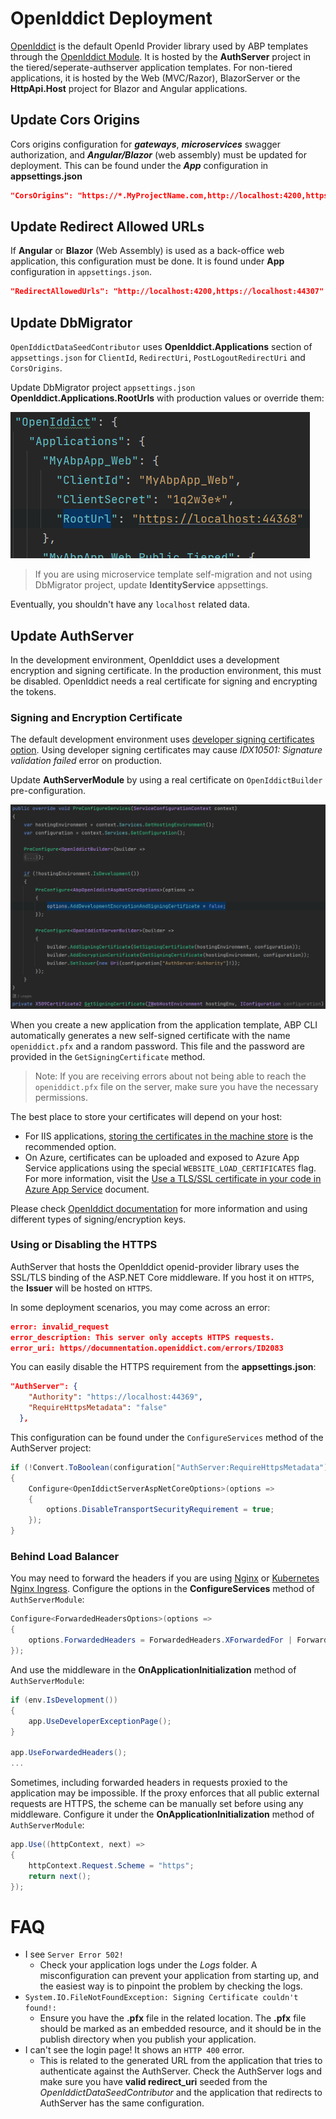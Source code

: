 # OpenIddict Deployment

[OpenIddict](https://github.com/openiddict/openiddict-core) is the default OpenId Provider library used by ABP templates through the [OpenIddict Module](https://docs.abp.io/en/abp/latest/Modules/OpenIddict). It is hosted by the **AuthServer** project in the tiered/seperate-authserver application templates. For non-tiered applications, it is hosted by the Web (MVC/Razor), BlazorServer or the **HttpApi.Host** project for Blazor and Angular applications.

## Update Cors Origins

Cors origins configuration for ***gateways***, ***microservices*** swagger authorization, and ***Angular/Blazor*** (web assembly) must be updated for deployment. This can be found under the ***App*** configuration in **appsettings.json** 

```json
"CorsOrigins": "https://*.MyProjectName.com,http://localhost:4200,https://localhost:44307,https://localhost:44325,https://localhost:44353,https://localhost:44367,https://localhost:44388,https://localhost:44381,https://localhost:44361",
```
## Update Redirect Allowed URLs

If **Angular** or **Blazor** (Web Assembly) is used as a back-office web application, this configuration must be done. It is found under **App** configuration in `appsettings.json`.

```json
"RedirectAllowedUrls": "http://localhost:4200,https://localhost:44307"
```
## Update DbMigrator

`OpenIddictDataSeedContributor` uses **OpenIddict.Applications** section of `appsettings.json` for `ClientId`, `RedirectUri`, `PostLogoutRedirectUri` and `CorsOrigins`.

Update DbMigrator project `appsettings.json` **OpenIddict.Applications.RootUrls** with production values or override them:

![db-migrator-appsettings](../../../images/db-migrator-openiddict-appsettings.png)


> If you are using microservice template self-migration and not using DbMigrator project, update **IdentityService** appsettings.

Eventually, you shouldn't have any `localhost` related data.

## Update AuthServer

In the development environment, OpenIddict uses a development encryption and signing certificate. In the production environment, this must be disabled. OpenIddict needs a real certificate for signing and encrypting the tokens.

### Signing and Encryption Certificate

The default development environment uses [developer signing certificates option](https://github.com/abpframework/abp/blob/bda231b319b62582dee4f8389494cd4442ac474f/modules/openiddict/src/Volo.Abp.OpenIddict.AspNetCore/Volo/Abp/OpenIddict/AbpOpenIddictAspNetCoreModule.cs#L104-L105). Using developer signing certificates may cause *IDX10501: Signature validation failed* error on production.

Update **AuthServerModule** by using a real certificate on `OpenIddictBuilder` pre-configuration.

![openiddict-certificate](../../../images/openiddict-certificate.png)

When you create a new application from the application template, ABP CLI automatically generates a new self-signed certificate with the name `openiddict.pfx` and a random password. This file and the password are provided in the `GetSigningCertificate` method.

> Note: If you are receiving errors about not being able to reach the `openiddict.pfx` file on the server, make sure you have the necessary permissions.

The best place to store your certificates will depend on your host:

- For IIS applications, [storing the certificates in the machine store](https://www.sonicwall.com/support/knowledge-base/how-can-i-import-certificates-into-the-ms-windows-local-machine-certificate-store/170504615105398/) is the recommended option.
- On Azure, certificates can be uploaded and exposed to Azure App Service applications using the special `WEBSITE_LOAD_CERTIFICATES` flag. For more information, visit the [Use a TLS/SSL certificate in your code in Azure App Service](https://docs.microsoft.com/en-us/azure/app-service/configure-ssl-certificate-in-code) document.

Please check [OpenIddict documentation](https://documentation.openiddict.com/configuration/encryption-and-signing-credentials.html#registering-a-certificate-recommended-for-production-ready-scenarios) for more information and using different types of signing/encryption keys.

### Using or Disabling the HTTPS

AuthServer that hosts the OpenIddict openid-provider library uses the SSL/TLS binding of the ASP.NET Core middleware. If you host it on `HTTPS`, the **Issuer** will be hosted on `HTTPS`. 

In some deployment scenarios, you may come across an error: 

```json
error: invalid_request
error_description: This server only accepts HTTPS requests.
error_uri: https//documnentation.openiddict.com/errors/ID2083
```

You can easily disable the HTTPS requirement from the **appsettings.json**:
```json
"AuthServer": {
    "Authority": "https://localhost:44369",
    "RequireHttpsMetadata": "false"    
  },
```

This configuration can be found under the `ConfigureServices` method of the AuthServer project:
```csharp
if (!Convert.ToBoolean(configuration["AuthServer:RequireHttpsMetadata"]))
{
    Configure<OpenIddictServerAspNetCoreOptions>(options =>
    {
        options.DisableTransportSecurityRequirement = true;
    }); 
}
```

### Behind Load Balancer

You may need to forward the headers if you are using [Nginx](https://www.nginx.com/) or [Kubernetes Nginx Ingress](https://github.com/kubernetes/ingress-nginx). 
Configure the options in the **ConfigureServices** method of `AuthServerModule`:

```csharp
Configure<ForwardedHeadersOptions>(options =>
{
    options.ForwardedHeaders = ForwardedHeaders.XForwardedFor | ForwardedHeaders.XForwardedProto;
});
```
And use the middleware in the **OnApplicationInitialization** method of `AuthServerModule`:
```csharp
if (env.IsDevelopment())
{
    app.UseDeveloperExceptionPage();
}

app.UseForwardedHeaders();
...
```

Sometimes, including forwarded headers in requests proxied to the application may be impossible. 
If the proxy enforces that all public external requests are HTTPS, the scheme can be manually set before using any middleware. 
Configure it under the **OnApplicationInitialization** method of `AuthServerModule`:

```csharp
app.Use((httpContext, next) =>
{
    httpContext.Request.Scheme = "https";
    return next();
});
```

# FAQ

- I see `Server Error 502!` 
  - Check your application logs under the *Logs* folder. A misconfiguration can prevent your application from starting up, and the easiest way is to pinpoint the problem by checking the logs.
- `System.IO.FileNotFoundException: Signing Certificate couldn't found!:`
  - Ensure you have the **.pfx** file in the related location. The **.pfx** file should be marked as an embedded resource, and it should be in the publish directory when you publish your application.
- I can't see the login page! It shows  an `HTTP 400` error.
  - This is related to the generated URL from the application that tries to authenticate against the AuthServer. Check the AuthServer logs and make sure you have **valid redirect_uri** seeded from the *OpenIddictDataSeedContributor* and the application that redirects to AuthServer has the same configuration.
